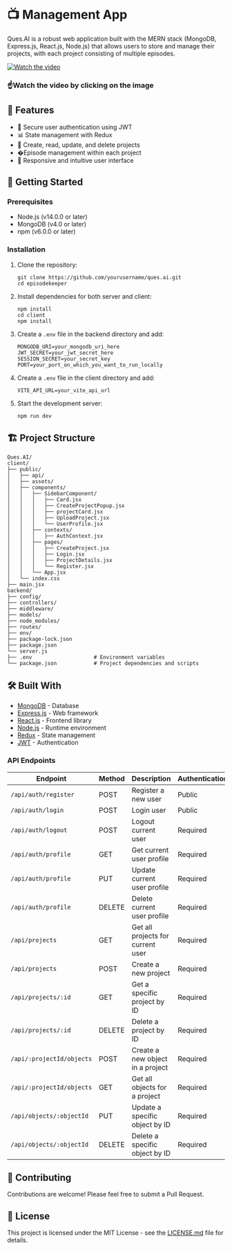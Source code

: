 
# 📺 Management App

Ques.AI is a robust web application built with the MERN stack (MongoDB, Express.js, React.js, Node.js) that allows users to store and manage their projects, with each project consisting of multiple episodes.

[![Watch the video](https://img.youtube.com/vi/2tRl6j0LaB4/0.jpg)](https://www.youtube.com/watch?v=2tRl6j0LaB4)


### ☝️Watch the video by clicking on the image


## 🌟 Features

- 🔐 Secure user authentication using JWT
- 📊 State management with Redux
- 📁 Create, read, update, and delete projects
- �Episode management within each project
- 🎨 Responsive and intuitive user interface

## 🚀 Getting Started

### Prerequisites

- Node.js (v14.0.0 or later)
- MongoDB (v4.0 or later)
- npm (v6.0.0 or later)

### Installation

1. Clone the repository:
   ```
   git clone https://github.com/yourusername/ques.ai.git
   cd episodekeeper
   ```

2. Install dependencies for both server and client:
   ```
   npm install
   cd client
   npm install
   ```

3. Create a `.env` file in the backend directory and add:
   ```
   MONGODB_URI=your_mongodb_uri_here
   JWT_SECRET=your_jwt_secret_here
   SESSION_SECRET=your_secret_key
   PORT=your_port_on_which_you_want_to_run_locally
   ```
3. Create a `.env` file in the client directory and add:
   ```
   VITE_API_URL=your_vite_api_url
   ```
4. Start the development server:
   ```
   npm run dev
   ```

## 🏗️ Project Structure

```
Ques.AI/
client/
├── public/
│   ├── api/
│   ├── assets/
│   ├── components/
│   │   ├── SidebarComponent/
│   │   │   ├── Card.jsx
│   │   │   ├── CreateProjectPopup.jsx
│   │   │   ├── projectCard.jsx
│   │   │   ├── UploadProject.jsx
│   │   │   └── UserProfile.jsx
│   │   ├── contexts/
│   │   │   ├── AuthContext.jsx
│   │   ├── pages/
│   │   │   ├── CreateProject.jsx
│   │   │   ├── Login.jsx
│   │   │   ├── ProjectDetails.jsx
│   │   │   └── Register.jsx
│   │   └── App.jsx
│   └── index.css
├── main.jsx
backend/
├── config/
├── controllers/
├── middleware/
├── models/
├── node_modules/
├── routes/
├── env/
├── package-lock.json
├── package.json
└── server.js
├── .env                    # Environment variables
└── package.json            # Project dependencies and scripts
```

## 🛠️ Built With

- [MongoDB](https://www.mongodb.com/) - Database
- [Express.js](https://expressjs.com/) - Web framework
- [React.js](https://reactjs.org/) - Frontend library
- [Node.js](https://nodejs.org/) - Runtime environment
- [Redux](https://redux.js.org/) - State management
- [JWT](https://jwt.io/) - Authentication

### API Endpoints

| Endpoint                         | Method | Description                         | Authentication |
|----------------------------------|--------|-------------------------------------|----------------|
| `/api/auth/register`             | POST   | Register a new user                 | Public         |
| `/api/auth/login`                | POST   | Login user                          | Public         |
| `/api/auth/logout`               | POST   | Logout current user                 | Required       |
| `/api/auth/profile`              | GET    | Get current user profile            | Required       |
| `/api/auth/profile`              | PUT    | Update current user profile         | Required       |
| `/api/auth/profile`              | DELETE | Delete current user profile         | Required       |
| `/api/projects`                  | GET    | Get all projects for current user   | Required       |
| `/api/projects`                  | POST   | Create a new project                | Required       |
| `/api/projects/:id`              | GET    | Get a specific project by ID        | Required       |
| `/api/projects/:id`              | DELETE | Delete a project by ID              | Required       |
| `/api/:projectId/objects`        | POST   | Create a new object in a project    | Required       |
| `/api/:projectId/objects`        | GET    | Get all objects for a project       | Required       |
| `/api/objects/:objectId`         | PUT    | Update a specific object by ID      | Required       |
| `/api/objects/:objectId`         | DELETE | Delete a specific object by ID      | Required       |


## 🤝 Contributing

Contributions are welcome! Please feel free to submit a Pull Request.

## 📝 License

This project is licensed under the MIT License - see the [LICENSE.md](LICENSE.md) file for details.
